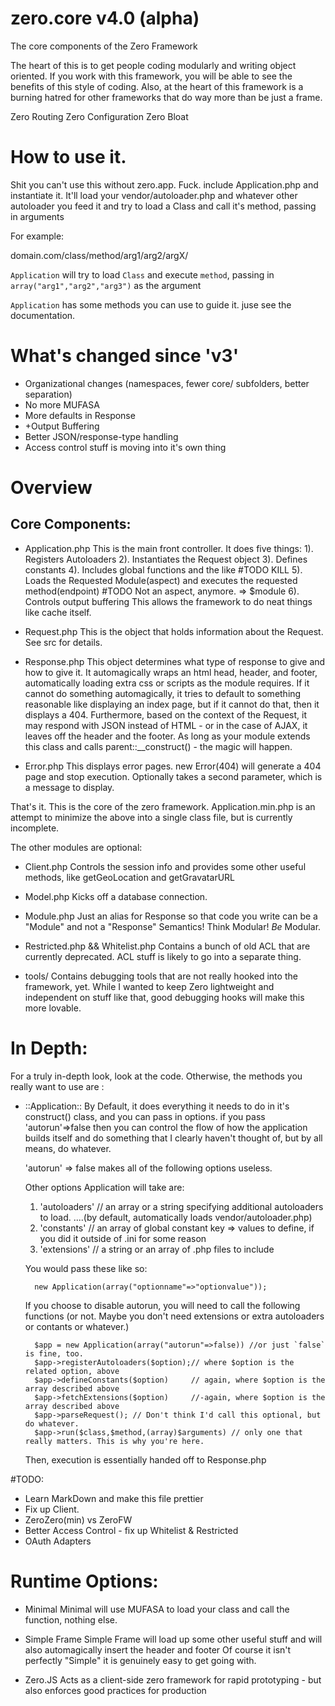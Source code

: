 # zero.core v4.0 (alpha)
The core components of the Zero Framework

The heart of this is to get people coding modularly and writing object oriented. 
If you work with this framework, you will be able to see the benefits of this style of coding. 
Also, at the heart of this framework is a burning hatred for other frameworks that do way more than be just a frame. 

Zero Routing 
Zero Configuration 
Zero Bloat

# How to use it. 

Shit you can't use this without zero.app. Fuck. 
include Application.php and instantiate it. It'll load your vendor/autoloader.php and whatever other autoloader you feed it and 
try to load a Class and call it's method, passing in arguments

For example: 

domain.com/class/method/arg1/arg2/argX/

`Application` will try to load `Class` and execute `method`, passing in `array("arg1","arg2","arg3")` as the argument 

`Application` has some methods you can use to guide it. juse see the documentation. 


# What's changed since 'v3' 
- Organizational changes (namespaces, fewer core/ subfolders, better separation)
- No more MUFASA
- More defaults in Response 
- +Output Buffering 
- Better JSON/response-type handling 
- Access control stuff is moving into it's own thing 


# Overview

## Core Components: 

- Application.php 
    This is the main front controller. It does five things: 
    1). Registers Autoloaders 
    2). Instantiates the Request object 
    3). Defines constants 
    4). Includes global functions and the like #TODO KILL
    5). Loads the Requested Module(aspect) and executes the requested method(endpoint) #TODO Not an aspect, anymore. => $module
    6). Controls output buffering This allows the framework to do neat things like cache itself. 

- Request.php 
    This is the object that holds information about the Request. See src for details. 

- Response.php 
    This object determines what type of response to give and how to give it. 
    It automagically wraps an html head, header, and footer, automatically loading extra css or scripts as the module requires.
    If it cannot do something automagically, it tries to default to something reasonable like displaying an index page, 
    but if it cannot do that, then it displays a 404. 
    Furthermore, based on the context of the Request, it may respond with JSON instead of HTML - or in the case of AJAX, 
    it leaves off the header and the footer. 
    As long as your module extends this class and calls parent::__construct() - the magic will happen.

- Error.php 
    This displays error pages. new Error(404) will generate a 404 page and stop execution. 
    Optionally takes a second parameter, which is a message to display. 

That's it. This is the core of the zero framework. Application.min.php is an attempt to minimize the above into a single class file, but is currently incomplete. 

The other modules are optional: 

- Client.php 
    Controls the session info and provides some other useful methods, like getGeoLocation and getGravatarURL

- Model.php
    Kicks off a database connection. 

- Module.php 
    Just an alias for Response so that code you write can be a "Module" and not a "Response" Semantics! Think Modular! *Be* Modular.

- Restricted.php && Whitelist.php
    Contains a bunch of old ACL that are currently deprecated. ACL stuff is likely to go into a separate thing. 

- tools/ 
    Contains debugging tools that are not really hooked into the framework, yet. While I wanted to keep Zero lightweight and independent on stuff like that, good debugging hooks will make this more lovable.

# In Depth: 

For a truly in-depth look, look at the code. Otherwise, the methods you really want to use are : 

- ::Application::
    By Default, it does everything it needs to do in it's construct() class, and you can pass in options. 
    if you pass 'autorun'=>false then you can control the flow of how the application builds itself and do something
    that I clearly haven't thought of, but by all means, do whatever. 

    'autorun' => false makes all of the following options useless. 

    Other options Application will take are: 
    1. 'autoloaders' // an array or a string specifying additional autoloaders to load. 
    ....(by default, automatically loads vendor/autoloader.php)
    2. 'constants'   // an array of global constant key => values to define, if you did it outside of .ini for some reason
    3. 'extensions'  // a string or an array of .php files to include
    
    You would pass these like so: 

        new Application(array("optionname"=>"optionvalue"));

    If you choose to disable autorun, you will need to call the following functions 
    (or not. Maybe you don't need extensions or extra autoloaders or contants or whatever.)

        $app = new Application(array("autorun"=>false)) //or just `false` is fine, too.
        $app->registerAutoloaders($option);// where $option is the related option, above
        $app->defineConstants($option)     // again, where $option is the array described above
        $app->fetchExtensions($option)     //-again, where $option is the array described above
        $app->parseRequest(); // Don't think I'd call this optional, but do whatever. 
        $app->run($class,$method,(array)$arguments) // only one that really matters. This is why you're here. 

    Then, execution is essentially handed off to Response.php


#TODO: 

- Learn MarkDown and make this file prettier
- Fix up Client. 
- ZeroZero(min) vs ZeroFW 
- Better Access Control  - fix up Whitelist & Restricted 
- OAuth Adapters


# Runtime Options:

- Minimal 
    Minimal will use MUFASA to load your class and call the function, nothing else.

- Simple Frame 
    Simple Frame will load up some other useful stuff and will also automagically insert the header and footer
    Of course it isn't perfectly "Simple" it is genuinely easy to get going with. 

- Zero.JS 
    Acts as a client-side zero framework for rapid prototyping - but also enforces good practices for production


